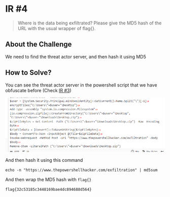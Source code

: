 # IR #4
> Where is the data being exfiltrated? Please give the MD5 hash of the URL with the usual wrapper of flag{}.

## About the Challenge
We need to find the threat actor server, and then hash it using MD5

## How to Solve?
You can see the threat actor server in the powershell script that we have obfuscate before (Check [IR #3](/NahamCon%20CTF%202023/IR%20%233/))

![flag](images/flag.png)

And then hash it using this command

```shell
echo -n "https://www.thepowershellhacker.com/exfiltration" | md5sum
```

And then wrap the MD5 hash with `flag{}`

```
flag{32c53185c3448169bae4dc894688d564}
```